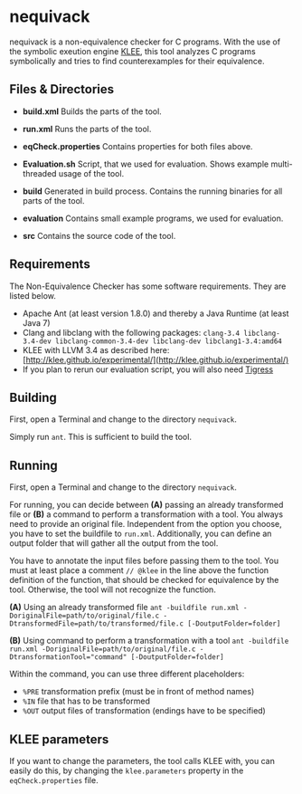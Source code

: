 # nequivack

nequivack is a non-equivalence checker for C programs. With the use of the symbolic exeution engine [KLEE](http://klee.github.io), this tool analyzes C programs symbolically and tries to find counterexamples for their equivalence.


## Files & Directories

* **build.xml** Builds the parts of the tool.
* **run.xml** Runs the parts of the tool.
* **eqCheck.properties** Contains properties for both files above.
* **Evaluation.sh** Script, that we used for evaluation. Shows example multi-threaded usage of the tool.

* **build** Generated in build process. Contains the running binaries for all parts of the tool.
* **evaluation** Contains small example programs, we used for evaluation.
* **src** Contains the source code of the tool.


## Requirements

The Non-Equivalence Checker has some software requirements. They are listed below.

* Apache Ant (at least version 1.8.0) and thereby a Java Runtime (at least Java 7)
* Clang and libclang with the following packages: `clang-3.4 libclang-3.4-dev libclang-common-3.4-dev libclang-dev libclang1-3.4:amd64`
* KLEE with LLVM 3.4 as described here: [http://klee.github.io/experimental/](http://klee.github.io/experimental/)
* If you plan to rerun our evaluation script, you will also need [Tigress](http://tigress.cs.arizona.edu/download.html)


## Building

First, open a Terminal and change to the directory `nequivack`.

Simply run `ant`. This is sufficient to build the tool.


## Running

First, open a Terminal and change to the directory `nequivack`.

For running, you can decide between **(A)** passing an already transformed file or **(B)** a command to perform a transformation with a tool. You always need to provide an original file. Independent from the option you choose, you have to set the buildfile to `run.xml`. Additionally, you can define an output folder that will gather all the output from the tool.

You have to annotate the input files before passing them to the tool. You must at least place a comment `// @klee` in the line above the function definition of the function, that should be checked for equivalence by the tool. Otherwise, the tool will not recognize the function.

**(A)** Using an already transformed file
`ant -buildfile run.xml -DoriginalFile=path/to/original/file.c -DtransformedFile=path/to/transformed/file.c [-DoutputFolder=folder]`
                                                                                                            
**(B)** Using command to perform a transformation with a tool
`ant -buildfile run.xml -DoriginalFile=path/to/original/file.c -DtransformationTool="command" [-DoutputFolder=folder]`

Within the command, you can use three different placeholders:
* `%PRE` transformation prefix (must be in front of method names)
* `%IN` file that has to be transformed
* `%OUT` output files of transformation (endings have to be specified)


## KLEE parameters

If you want to change the parameters, the tool calls KLEE with, you can easily do this, by changing the `klee.parameters` property in the `eqCheck.properties` file.

